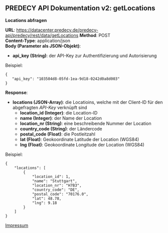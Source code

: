## PREDECY API Dokumentation v2: getLocations

__Locations abfragen__

__URL__: https://datacenter.predecy.de/predecy-api/predecy/rest/data/getLocations
__Method__: POST  
__Content-Type__: application/json  
__Body (Parameter als JSON-Objekt)__:
  * __api_key (String)__: der API-Key zur Authentifizierung und Autorisierung

  Beispiel:  
  ```
  {
     "api_key": "103504d8-05fd-1ea-9d18-0242d0a8d003"
  }
  ```
  
__Response__:
  * __locations (JSON-Array)__: die Locatioins, welche mit der Client-ID für den abgefragten _API-Key_ verknüpft sind
      * __location_id (Integer)__: die Location-ID
      * __name (Integer)__: der Name der Location
      * __location_nr (String)__: eine beschreibende Nummer der Location
      * __country_code (String)__: der Ländercode
      * __postal_code (Float)__: die Postleitzahl
      * __lat (Float)__: Geokoordinate Latitude der Location (WGS84)
      * __lng (Float)__: Geokoordinate Longitude der Location (WGS84)
  
  Beispiel: 
  ```
  {
      "locations": [
          {
              "location_id": 1,
              "name": "Stuttgart",
              "location_nr": "H7B3",
              "country_code": "DE",
              "postal_code": "70176.0",
              "lat": 48.78,
              "lng": 9.18
          }
      ]
  }
  ```
  
  [Impressum](https://www.spicetech.de/#Impressum)
  